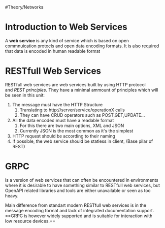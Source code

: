 #Theory/Networks 
# Introduction to Web Services
A **web service** is any kind of service which is based on open commnuication protocls and open data encoding formats. It is also required that data is encoded in human readable format

# RESTfull Web Services
RESTfull web services are web services built by using HTTP protocol and _REST principles_. They have a minimal ammount of principles which will be seen in this unit:
1. The message must have the HTTP Structure
	1. Translating to http://server/service/operationX calls
	2. They can have CRUD operators such as POST,GET,UPDATE...
2. All the data encoded must have a readable format
	1. For this there are two main options, XML and JSON
	2. Currently JSON is the most common as it's the simplest
3. HTTP request should be according to their naming
4. If possible, the web service should be statless in client, (Base pilar of  REST)

# GRPC
is a version of web services that can often be encountered in environments where it is desirable to have something similar to RESTfull web services, but OpenAPI related libraries and tools are either unavailable or seen as too heavy.

Main difference from standart modern RESTfull web services is in the message encoding format and lack of integrated documentation support. ==GRPC is however widely supported and is suitable for interaction with low resource devices.==